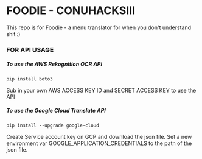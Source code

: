 # FOODIE - CONUHACKSIII

This repo is for Foodie - a menu translator for when you don't understand shit :)

### FOR API USAGE

##### To use the AWS Rekognition OCR API

`pip install boto3`

Sub in your own AWS ACCESS KEY ID and SECRET ACCESS KEY to use the API


##### To use the Google Cloud Translate API 

`pip install --upgrade google-cloud`

Create Service account key on GCP and download the json file. Set a new environment var GOOGLE_APPLICATION_CREDENTIALS to the path of the json file.


